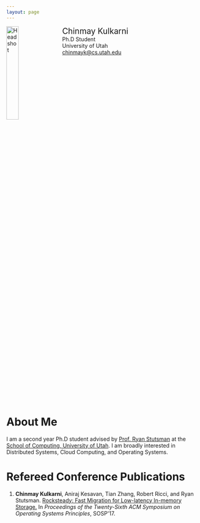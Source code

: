 ```yaml
---
layout: page
---
```


<div style="width: 100%; display: inline-block;">
<img src="{{ site.baseurl }}/public/chinmay-kulkarni.jpg" alt="Headshot" width="25%" style="float: left;"/>
<div style="float: left; padding-left: 20px;">
<span style="font-size: 150%;">Chinmay Kulkarni</span><br>
Ph.D Student<br>
University of Utah<br>
<a href="mailto:chinmayk@cs.utah.edu">chinmayk@cs.utah.edu</a>
</div>
</div>

<p></p>

# About Me

I am a second year Ph.D student advised by [Prof. Ryan Stutsman](http://rstutsman.github.io/) at
the [School of Computing, University of Utah](http://www.cs.utah.edu/). I am broadly interested in
Distributed Systems, Cloud Computing, and Operating Systems.

# Refereed Conference Publications

1. **Chinmay Kulkarni**, Aniraj Kesavan, Tian Zhang, Robert Ricci, and Ryan Stutsman.
   [Rocksteady: Fast Migration for Low-latency In-memory Storage.](https://dl.acm.org/authorize?N659115)
   In *Proceedings of the Twenty-Sixth ACM Symposium on Operating Systems Principles*, SOSP'17.

